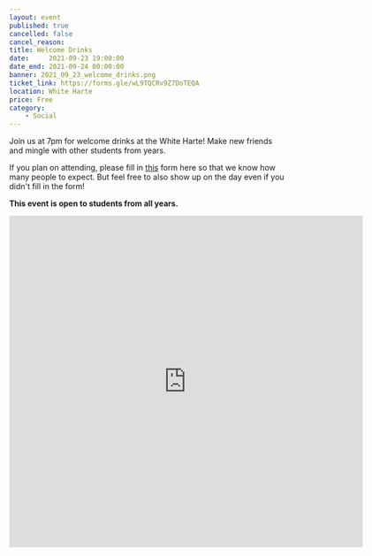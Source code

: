 ```yaml
---
layout: event
published: true
cancelled: false
cancel_reason:
title: Welcome Drinks
date:     2021-09-23 19:00:00
date_end: 2021-09-24 00:00:00
banner: 2021_09_23_welcome_drinks.png
ticket_link: https://forms.gle/wL9TQCRv9Z7DoTEQA
location: White Harte
price: Free
category:
    - Social
---
```


Join us at 7pm for welcome drinks at the White Harte! Make new friends and mingle with other students from years.

If you plan on attending, please fill in [this](https://forms.gle/wL9TQCRv9Z7DoTEQA) form here so that we know how many
people to expect. But feel free to also show up on the day even if you didn't fill in the form!

**This event is open to students from all years.**

<iframe src="https://docs.google.com/forms/d/e/1FAIpQLSc2HLekn0lLsNecGkTnp1ZJ44eEqmIbRq6-X7RoSPkeTYRk1Q/viewform?embedded=true" width="640" height="600" frameborder="0" marginheight="0" marginwidth="0">Loading…</iframe>
